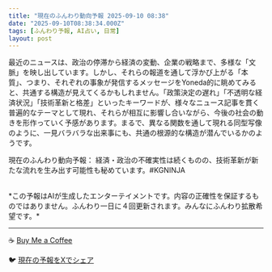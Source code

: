 ```yaml
---
title: "現在のふんわり動向予報 2025-09-10 08:38"
date: "2025-09-10T08:38:34.000Z"
tags: [ふんわり予報, AI占い, 日常]
layout: post
---
```


最近のニュースは、政治の停滞から経済の変動、企業の戦略まで、多様な「文脈」を映し出しています。しかし、それらの報道を通して浮かび上がる「本質」、つまり、それぞれの事象が発信するメッセージをYoneda的に眺めてみると、共通する構造が見えてくるかもしれません。「政策決定の遅れ」「不透明な経済状況」「技術革新と格差」といったキーワードが、様々なニュース記事を貫く普遍的なテーマとして現れ、それらが相互に影響し合いながら、今後の社会の動きを形作っていく予感があります。まるで、異なる関数を通して現れる同型写像のように、一見バラバラな出来事にも、共通の根源的な構造が潜んでいるかのようです。

現在のふんわり動向予報：
経済・政治の不確実性は続くものの、技術革新が新たな流れを生み出す可能性も秘めています。#KGNINJA

<br>
*この予報はAIが生成したエンターテイメントです。内容の正確性を保証するものではありません。ふんわり一日に４回更新されます。みんなにふんわり拡散希望です。*

---
☕️ [Buy Me a Coffee](https://www.buymeacoffee.com/kgninja)

🐦 [現在の予報をXでシェア](https://twitter.com/intent/tweet?text=%E7%8F%BE%E5%9C%A8%E3%81%AE%E3%81%B5%E3%82%93%E3%82%8F%E3%82%8A%E4%BA%88%E5%A0%B1%3A%20%E3%80%8C%E6%9C%80%E8%BF%91%E3%81%AE%E3%83%8B%E3%83%A5%E3%83%BC%E3%82%B9%E3%81%AF%E3%80%81%E6%94%BF%E6%B2%BB%E3%81%AE%E5%81%9C%E6%BB%9E%E3%81%8B%E3%82%89%E7%B5%8C%E6%B8%88%E3%81%AE%E5%A4%89%E5%8B%95%E3%80%81%E4%BC%81%E6%A5%AD%E3%81%AE%E6%88%A6%E7%95%A5%E3%81%BE%E3%81%A7%E3%80%81%E5%A4%9A%E6%A7%98%E3%81%AA%E3%80%8C%E6%96%87%E8%84%88%E3%80%8D%E3%82%92%E6%98%A0%E3%81%97%E5%87%BA%E3%81%97%E3%81%A6%E3%81%84%E3%81%BE%E3%81%99%E3%80%82%E3%80%8D%23KGNINJA%20%E7%B6%9A%E3%81%8D%E3%81%AF%E3%83%96%E3%83%AD%E3%82%B0%E3%81%A7%EF%BC%81%F0%9F%91%87&url=https%3A%2F%2Fkg-ninja.github.io%2FFunwariyoso%2F)
